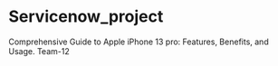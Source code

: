 # Servicenow_project
Comprehensive Guide to Apple iPhone 13 pro: Features, Benefits, and Usage.
Team-12

